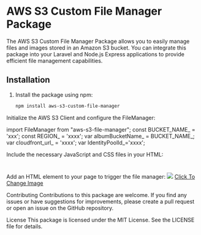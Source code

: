 # AWS S3 Custom File Manager Package

The AWS S3 Custom File Manager Package allows you to easily manage files and images stored in an Amazon S3 bucket. You can integrate this package into your Laravel and Node.js Express applications to provide efficient file management capabilities.

## Installation

1. Install the package using npm:

   ```bash
   npm install aws-s3-custom-file-manager


Initialize the AWS S3 Client and configure the FileManager:


import FileManager from "aws-s3-file-manager";
const BUCKET_NAME_ = 'xxx';
const REGION_ = 'xxxx';
var albumBucketName_ = BUCKET_NAME_;
var cloudfront_url_ = 'xxxx';
var IdentityPoolId_='xxxx';

   Include the necessary JavaScript and CSS files in your HTML:

# <script src="aws_customfilemanager/dist/modal.bundle.js"></script>
# <link rel="stylesheet" href="aws_customfilemanager/dist/styles.css">

Add an HTML element to your page to trigger the file manager:
<img class="file_mg_img" src="https://zxczczc/xczcxzc-zxczxc-Food-Side.png">
<a href="javascript:void(0);" class="file_mg_c">Click To Change Image</a>


Contributing
Contributions to this package are welcome. If you find any issues or have suggestions for improvements, please create a pull request or open an issue on the GitHub repository.

License
This package is licensed under the MIT License. See the LICENSE file for details.